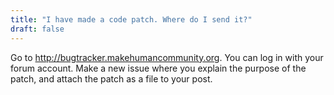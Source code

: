 ```yaml
---
title: "I have made a code patch. Where do I send it?"
draft: false
---
```


Go to http://bugtracker.makehumancommunity.org. You can log in with your forum account. Make a new issue where you explain the purpose of the patch, and attach the patch as a file to your post.